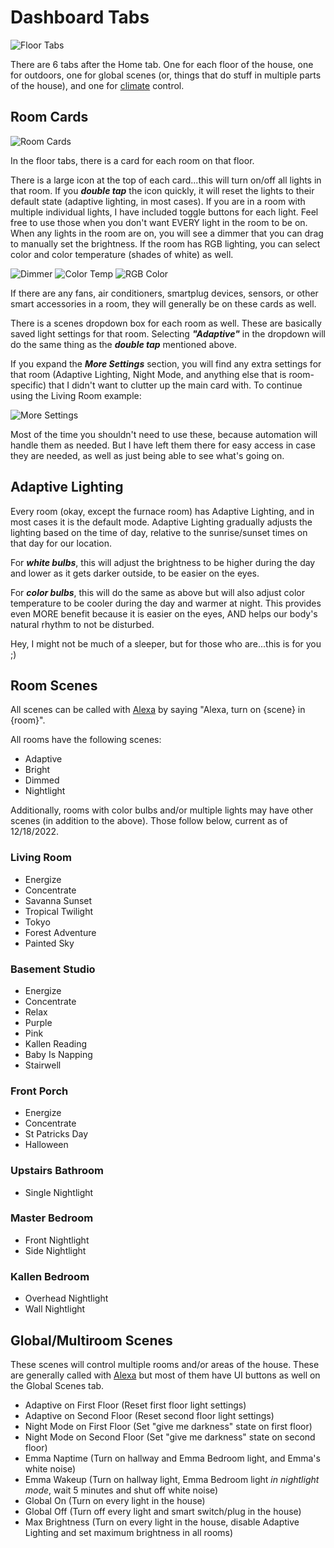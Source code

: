# Dashboard Tabs

![Floor Tabs](https://i.imgur.com/21XNo0J.png)

There are 6 tabs after the Home tab. One for each floor of the house, one for outdoors, one for global scenes (or, things that do stuff in multiple parts of the house), and one for [climate](https://github.com/tm24fan8/Home-Assistant-Configs/wiki/Climate) control.

## Room Cards

![Room Cards](https://i.imgur.com/SvIGunt.png)

In the floor tabs, there is a card for each room on that floor.

There is a large icon at the top of each card...this will turn on/off all lights in that room. If you ***double tap*** the icon quickly, it will reset the lights to their default state (adaptive lighting, in most cases). If you are in a room with multiple individual lights, I have included toggle buttons for each light. Feel free to use those when you don't want EVERY light in the room to be on. When any lights in the room are on, you will see a dimmer that you can drag to manually set the brightness. If the room has RGB lighting, you can select color and color temperature (shades of white) as well.

![Dimmer](https://i.imgur.com/OxwJXjp.png)
![Color Temp](https://i.imgur.com/BF7I3AA.png)
![RGB Color](https://i.imgur.com/Q6bV5c4.png)

If there are any fans, air conditioners, smartplug devices, sensors, or other smart accessories in a room, they will generally be on these cards as well.

There is a scenes dropdown box for each room as well. These are basically saved light settings for that room. Selecting ***"Adaptive"*** in the dropdown will do the same thing as the ***double tap*** mentioned above.

If you expand the ***More Settings*** section, you will find any extra settings for that room (Adaptive Lighting, Night Mode, and anything else that is room-specific) that I didn't want to clutter up the main card with. To continue using the Living Room example:

![More Settings](https://i.imgur.com/J2DZFL0.png)

Most of the time you shouldn't need to use these, because automation will handle them as needed. But I have left them there for easy access in case they are needed, as well as just being able to see what's going on.

## Adaptive Lighting

Every room (okay, except the furnace room) has Adaptive Lighting, and in most cases it is the default mode. Adaptive Lighting gradually adjusts the lighting based on the time of day, relative to the sunrise/sunset times on that day for our location.

For ***white bulbs***, this will adjust the brightness to be higher during the day and lower as it gets darker outside, to be easier on the eyes.

For ***color bulbs***, this will do the same as above but will also adjust color temperature to be cooler during the day and warmer at night. This provides even MORE benefit because it is easier on the eyes, AND helps our body's natural rhythm to not be disturbed.

Hey, I might not be much of a sleeper, but for those who are...this is for you ;)

## Room Scenes

All scenes can be called with [Alexa](https://github.com/tm24fan8/Home-Assistant-Configs/wiki/Alexa#lighting) by saying "Alexa, turn on {scene} in {room}".

All rooms have the following scenes:

- Adaptive
- Bright
- Dimmed
- Nightlight

Additionally, rooms with color bulbs and/or multiple lights may have other scenes (in addition to the above). Those follow below, current as of 12/18/2022.

### Living Room

- Energize
- Concentrate
- Savanna Sunset
- Tropical Twilight
- Tokyo
- Forest Adventure
- Painted Sky

### Basement Studio

- Energize
- Concentrate
- Relax
- Purple
- Pink
- Kallen Reading
- Baby Is Napping
- Stairwell

### Front Porch

- Energize
- Concentrate
- St Patricks Day
- Halloween

### Upstairs Bathroom

- Single Nightlight

### Master Bedroom

- Front Nightlight
- Side Nightlight

### Kallen Bedroom

- Overhead Nightlight
- Wall Nightlight

## Global/Multiroom Scenes

These scenes will control multiple rooms and/or areas of the house. These are generally called with [Alexa](https://github.com/tm24fan8/Home-Assistant-Configs/wiki/Alexa#lighting) but most of them have UI buttons as well on the Global Scenes tab.

- Adaptive on First Floor (Reset first floor light settings)
- Adaptive on Second Floor (Reset second floor light settings)
- Night Mode on First Floor (Set "give me darkness" state on first floor)
- Night Mode on Second Floor (Set "give me darkness" state on second floor)
- Emma Naptime (Turn on hallway and Emma Bedroom light, and Emma's white noise)
- Emma Wakeup (Turn on hallway light, Emma Bedroom light *in nightlight mode*, wait 5 minutes and shut off white noise)
- Global On (Turn on every light in the house)
- Global Off (Turn off every light and smart switch/plug in the house)
- Max Brightness (Turn on every light in the house, disable Adaptive Lighting and set maximum brightness in all rooms)

